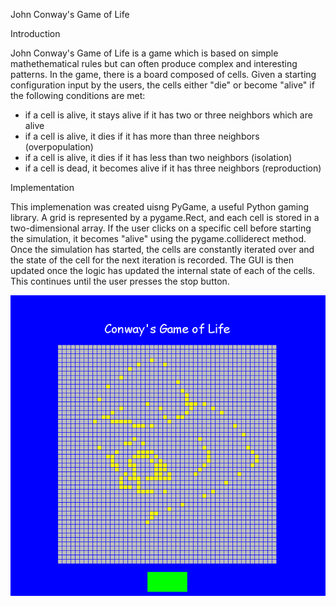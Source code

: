 John Conway's Game of Life 

Introduction 

John Conway's Game of Life is a game which is based on simple mathethematical rules but can often produce complex and interesting patterns. In the game, there is a board composed of cells. Given a starting configuration input by the users, the cells either "die" or become "alive" if the following conditions are met: 

- if a cell is alive, it stays alive if it has two or three neighbors which are alive
- if a cell is alive, it dies if it has more than three neighbors (overpopulation) 
- if a cell is alive, it dies if it has less than two neighbors (isolation) 
- if a cell is dead, it becomes alive if it has three neighbors (reproduction) 

Implementation 

This implemenation was created uisng PyGame, a useful Python gaming library. A grid is represented by a pygame.Rect, and each cell is stored in a two-dimensional array. If the user clicks on a specific cell before starting the simulation, it becomes "alive" using the pygame.colliderect method. Once the simulation has started, the cells are constantly iterated over and the state of the cell for the next iteration is recorded. The GUI is then updated once the logic has updated the internal state of each of the cells. This continues until the user presses the stop button. 

![](gol.gif)
